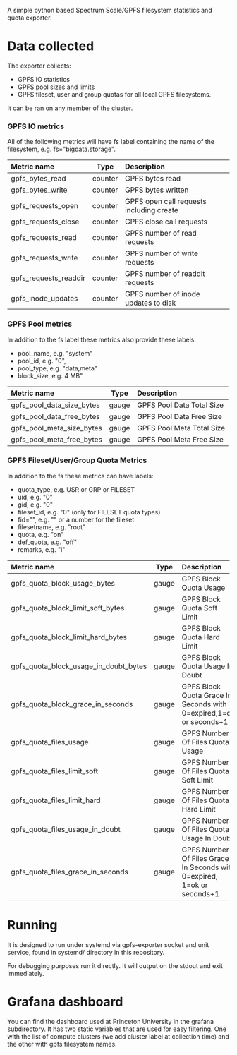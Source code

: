 A simple python based Spectrum Scale/GPFS filesystem statistics and quota exporter.

# Data collected
The exporter collects:
 * GPFS IO statistics
 * GPFS pool sizes and limits
 * GPFS fileset, user and group quotas
for all local GPFS filesystems.

It can be ran on any member of the cluster.

### GPFS IO metrics
All of the following metrics will have fs label containing the name of the filesystem, e.g. fs="bigdata.storage".

|Metric name|Type|Description|
|:---|:---:|:---|
|gpfs_bytes_read|counter|GPFS bytes read|
|gpfs_bytes_write|counter|GPFS bytes written|
|gpfs_requests_open|counter|GPFS open call requests including create|
|gpfs_requests_close|counter|GPFS close call requests|
|gpfs_requests_read|counter|GPFS number of read requests|
|gpfs_requests_write|counter|GPFS number of write requests|
|gpfs_requests_readdir|counter|GPFS number of readdit requests|
|gpfs_inode_updates|counter|GPFS number of inode updates to disk|

### GPFS Pool metrics
In addition to the fs label these metrics also provide these labels:
- pool_name, e.g. "system"
- pool_id, e.g. "0",
- pool_type, e.g. "data,meta"
- block_size, e.g. 4 MB"

|Metric name|Type|Description|
|:---|:---:|:---|
|gpfs_pool_data_size_bytes|gauge|GPFS Pool Data Total Size|
|gpfs_pool_data_free_bytes|gauge|GPFS Pool Data Free Size|
|gpfs_pool_meta_size_bytes|gauge|GPFS Pool Meta Total Size|
|gpfs_pool_meta_free_bytes|gauge|GPFS Pool Meta Free Size|

### GPFS Fileset/User/Group Quota Metrics
In addition to the fs these metrics can have labels:
- quota_type, e.g. USR or GRP or FILESET
- uid, e.g. "0"
- gid, e.g. "0"
- fileset_id, e.g. "0" (only for FILESET quota types)
- fid="", e.g. "" or a number for the fileset
- filesetname, e.g. "root"
- quota, e.g. "on"
- def_quota, e.g. "off"
- remarks, e.g. "i"

|Metric name|Type|Description|
|:---|:---:|:---|
|gpfs_quota_block_usage_bytes|gauge|GPFS Block Quota Usage|
|gpfs_quota_block_limit_soft_bytes|gauge|GPFS Block Quota Soft Limit|
|gpfs_quota_block_limit_hard_bytes|gauge|GPFS Block Quota Hard Limit|
|gpfs_quota_block_usage_in_doubt_bytes|gauge|GPFS Block Quota Usage In Doubt|
|gpfs_quota_block_grace_in_seconds|gauge|GPFS Block Quota Grace In Seconds with 0=expired,1=ok or seconds+1|
|gpfs_quota_files_usage|gauge|GPFS Number Of Files Quota Usage|
|gpfs_quota_files_limit_soft|gauge|GPFS Number Of Files Quota Soft Limit|
|gpfs_quota_files_limit_hard|gauge|GPFS Number Of Files Quota Hard Limit|
|gpfs_quota_files_usage_in_doubt|gauge|GPFS Number Of Files Quota Usage In Doubt|
|gpfs_quota_files_grace_in_seconds|gauge|GPFS Number Of Files Grace In Seconds with 0=expired, 1=ok or seconds+1|

# Running
It is designed to run under systemd via gpfs-exporter socket and unit service, found in systemd/ directory in this repository.

For debugging purposes run it directly. It will output on the stdout and exit immediately.

# Grafana dashboard
You can find the dashboard used at Princeton University in the grafana subdirectory. It has two static variables that are used for easy filtering. One with the list of compute clusters (we add cluster label at collection time) and the other with gpfs filesystem names.
